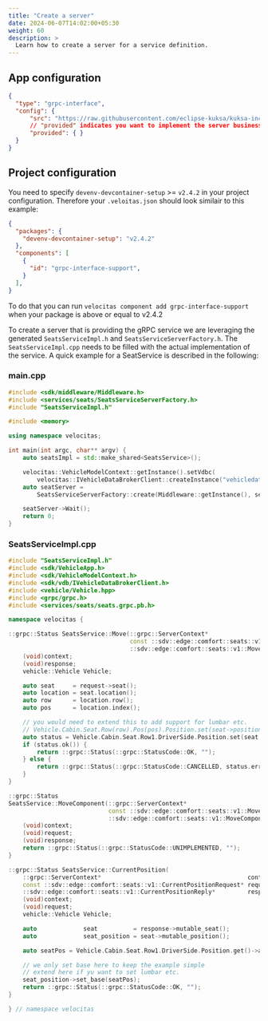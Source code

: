 ```yaml
---
title: "Create a server"
date: 2024-06-07T14:02:00+05:30
weight: 60
description: >
  Learn how to create a server for a service definition.
---
```



## App configuration

```json
{
  "type": "grpc-interface",
  "config": {
      "src": "https://raw.githubusercontent.com/eclipse-kuksa/kuksa-incubation/main/seat_service/proto/sdv/edge/comfort/seats/v1/seats.proto",
      // "provided" indicates you want to implement the server business logic for the service
      "provided": { }
  }
}
```

## Project configuration

You need to specify `devenv-devcontainer-setup` >= `v2.4.2` in your project configuration. Therefore your `.veloitas.json` should look similair to this example:

```json
{
  "packages": {
    "devenv-devcontainer-setup": "v2.4.2"
  },
  "components": [
    {
      "id": "grpc-interface-support", 
    }
  ],
}
```

To do that you can run `velocitas component add grpc-interface-support` when your package is above or equal to v2.4.2

To create a server that is providing the gRPC service we are leveraging the generated `SeatsServiceImpl.h` and `SeatsServiceServerFactory.h`. The `SeatsServiceImpl.cpp` needs to be filled with the actual implementation of the service. A quick example for a SeatService is described in the following:

### main.cpp

``` cpp
#include <sdk/middleware/Middleware.h>
#include <services/seats/SeatsServiceServerFactory.h>
#include "SeatsServiceImpl.h"

#include <memory>

using namespace velocitas;

int main(int argc, char** argv) {
    auto seatsImpl = std::make_shared<SeatsService>();

    velocitas::VehicleModelContext::getInstance().setVdbc(
        velocitas::IVehicleDataBrokerClient::createInstance("vehicledatabroker"));
    auto seatServer =
        SeatsServiceServerFactory::create(Middleware::getInstance(), seatsImpl);

    seatServer->Wait();
    return 0;
}
```

### SeatsServiceImpl.cpp

``` cpp
#include "SeatsServiceImpl.h"
#include <sdk/VehicleApp.h>
#include <sdk/VehicleModelContext.h>
#include <sdk/vdb/IVehicleDataBrokerClient.h>
#include <vehicle/Vehicle.hpp>
#include <grpc/grpc.h>
#include <services/seats/seats.grpc.pb.h>

namespace velocitas {

::grpc::Status SeatsService::Move(::grpc::ServerContext*                              context,
                                  const ::sdv::edge::comfort::seats::v1::MoveRequest* request,
                                  ::sdv::edge::comfort::seats::v1::MoveReply*         response) {
    (void)context;
    (void)response;
    vehicle::Vehicle Vehicle;

    auto seat     = request->seat();
    auto location = seat.location();
    auto row      = location.row();
    auto pos      = location.index();

    // you would need to extend this to add support for lumbar etc.
    // Vehicle.Cabin.Seat.Row(row).Pos(pos).Position.set(seat->position()->xxxxxx())->await();
    auto status = Vehicle.Cabin.Seat.Row1.DriverSide.Position.set(seat.position().base())->await();
    if (status.ok()) {
        return ::grpc::Status(::grpc::StatusCode::OK, "");
    } else {
        return ::grpc::Status(::grpc::StatusCode::CANCELLED, status.errorMessage());
    }
}

::grpc::Status
SeatsService::MoveComponent(::grpc::ServerContext*                                       context,
                            const ::sdv::edge::comfort::seats::v1::MoveComponentRequest* request,
                            ::sdv::edge::comfort::seats::v1::MoveComponentReply*         response) {
    (void)context;
    (void)request;
    (void)response;
    return ::grpc::Status(::grpc::StatusCode::UNIMPLEMENTED, "");
}

::grpc::Status SeatsService::CurrentPosition(
    ::grpc::ServerContext*                                         context,
    const ::sdv::edge::comfort::seats::v1::CurrentPositionRequest* request,
    ::sdv::edge::comfort::seats::v1::CurrentPositionReply*         response) {
    (void)context;
    (void)request;
    vehicle::Vehicle Vehicle;

    auto             seat          = response->mutable_seat();
    auto             seat_position = seat->mutable_position();

    auto seatPos = Vehicle.Cabin.Seat.Row1.DriverSide.Position.get()->await().value();

    // we only set base here to keep the example simple
    // extend here if yu want to set lumbar etc.
    seat_position->set_base(seatPos);
    return ::grpc::Status(::grpc::StatusCode::OK, "");
}

} // namespace velocitas
```
